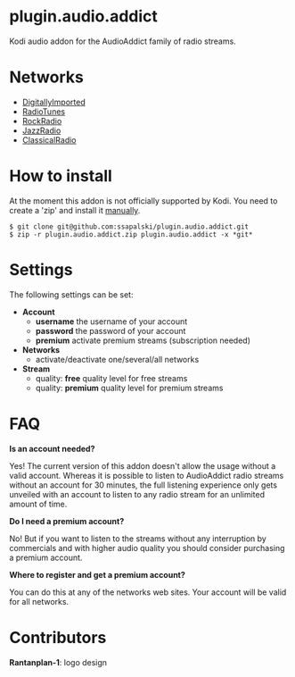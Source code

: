 # plugin.audio.addict
Kodi audio addon for the AudioAddict family of radio streams.

# Networks
  * [DigitallyImported](http://www.di.fm)
  * [RadioTunes](http://www.radiotunes.com)
  * [RockRadio](http://www.rockradio.com)
  * [JazzRadio](http://www.jazzradio.com)
  * [ClassicalRadio](http://www.classicalradio.com)
  
# How to install
At the moment this addon is not officially supported by Kodi. You need to create a 'zip' and install it [manually](http://kodi.wiki/view/HOW-TO:Install_add-ons_from_zip_files).
```
$ git clone git@github.com:ssapalski/plugin.audio.addict.git
$ zip -r plugin.audio.addict.zip plugin.audio.addict -x *git*
```

# Settings
The following settings can be set:
  * **Account**
    * **username** the username of your account
    * **password** the password of your account
    * **premium** activate premium streams (subscription needed)
  * **Networks**
    * activate/deactivate one/several/all networks
  * **Stream**
    * quality: **free** quality level for free streams
    * quality: **premium** quality level for premium streams

# FAQ
**Is an account needed?**

Yes! The current version of this addon doesn't allow the usage without a valid account. Whereas it is possible to listen to AudioAddict radio streams without an account for 30 minutes, the full listening experience only gets unveiled with an account to listen to any radio stream for an unlimited amount of time.

**Do I need a premium account?**

No! But if you want to listen to the streams without any interruption by commercials and with higher audio quality you should consider purchasing a premium account.

**Where to register and get a premium account?**

You can do this at any of the networks web sites. Your account will be valid for all networks.

# Contributors

**Rantanplan-1**: logo design
